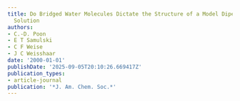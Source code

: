 ```yaml
---
title: Do Bridged Water Molecules Dictate the Structure of a Model Dipeptide in Aquous
  Solution
authors:
- C.-D. Poon
- E T Samulski
- C F Weise
- J C Weisshaar
date: '2000-01-01'
publishDate: '2025-09-05T20:10:26.669417Z'
publication_types:
- article-journal
publication: '*J. Am. Chem. Soc.*'
---
```

